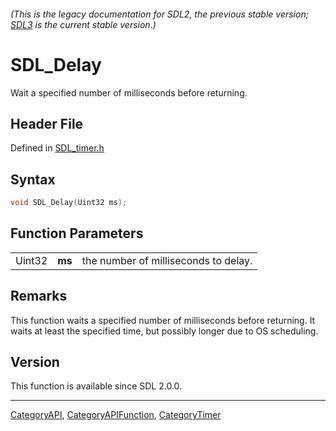 ###### (This is the legacy documentation for SDL2, the previous stable version; [SDL3](https://wiki.libsdl.org/SDL3/) is the current stable version.)
# SDL_Delay

Wait a specified number of milliseconds before returning.

## Header File

Defined in [SDL_timer.h](https://github.com/libsdl-org/SDL/blob/SDL2/include/SDL_timer.h)

## Syntax

```c
void SDL_Delay(Uint32 ms);
```

## Function Parameters

|        |        |                                      |
| ------ | ------ | ------------------------------------ |
| Uint32 | **ms** | the number of milliseconds to delay. |

## Remarks

This function waits a specified number of milliseconds before returning. It
waits at least the specified time, but possibly longer due to OS
scheduling.

## Version

This function is available since SDL 2.0.0.

----
[CategoryAPI](CategoryAPI), [CategoryAPIFunction](CategoryAPIFunction), [CategoryTimer](CategoryTimer)

